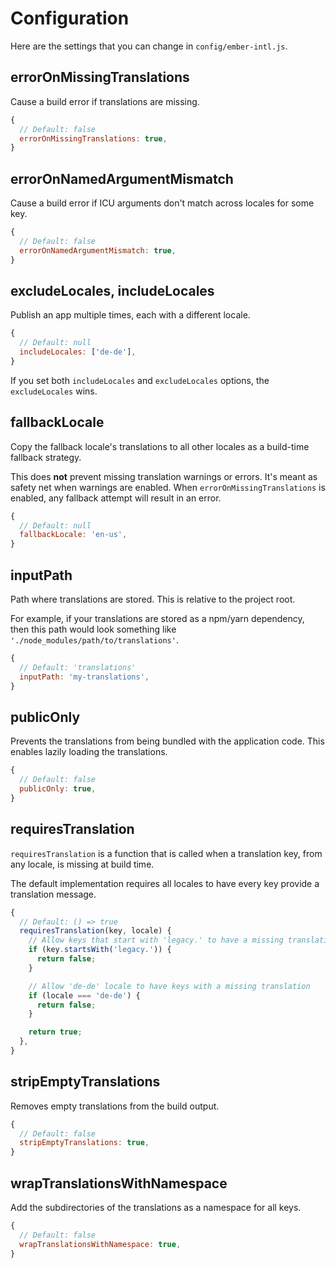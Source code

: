 # Configuration

Here are the settings that you can change in `config/ember-intl.js`.


## errorOnMissingTranslations

Cause a build error if translations are missing.

```js
{
  // Default: false
  errorOnMissingTranslations: true,
}
```


## errorOnNamedArgumentMismatch

Cause a build error if ICU arguments don't match across locales for some key.

```js
{
  // Default: false
  errorOnNamedArgumentMismatch: true,
}
```


## excludeLocales, includeLocales

Publish an app multiple times, each with a different locale.

```js
{
  // Default: null
  includeLocales: ['de-de'],
}
```

If you set both `includeLocales` and `excludeLocales` options, the `excludeLocales` wins.


## fallbackLocale

Copy the fallback locale's translations to all other locales as a build-time fallback strategy.

This does **not** prevent missing translation warnings or errors. It's meant as safety net when warnings are enabled. When `errorOnMissingTranslations` is enabled, any fallback attempt will result in an error.

```js
{
  // Default: null
  fallbackLocale: 'en-us',
}
```


## inputPath

Path where translations are stored. This is relative to the project root.

For example, if your translations are stored as a npm/yarn dependency, then this path would look something like `'./node_modules/path/to/translations'`.

```js
{
  // Default: 'translations'
  inputPath: 'my-translations',
}
```


## publicOnly

Prevents the translations from being bundled with the application code. This enables lazily loading the translations.

```js
{
  // Default: false
  publicOnly: true,
}
```


## requiresTranslation

`requiresTranslation` is a function that is called when a translation key, from any locale, is missing at build time.

The default implementation requires all locales to have every key provide a translation message.

```js
{
  // Default: () => true
  requiresTranslation(key, locale) {
    // Allow keys that start with 'legacy.' to have a missing translation
    if (key.startsWith('legacy.')) {
      return false;
    }

    // Allow 'de-de' locale to have keys with a missing translation
    if (locale === 'de-de') {
      return false;
    }

    return true;
  },
}
```


## stripEmptyTranslations

Removes empty translations from the build output.

```js
{
  // Default: false
  stripEmptyTranslations: true,
}
```


## wrapTranslationsWithNamespace

Add the subdirectories of the translations as a namespace for all keys.

```js
{
  // Default: false
  wrapTranslationsWithNamespace: true,
}
```
